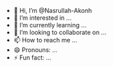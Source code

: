 - 👋 Hi, I’m @Nasrullah-Akonh
- 👀 I’m interested in ...
- 🌱 I’m currently learning ...
- 💞️ I’m looking to collaborate on ...
- 📫 How to reach me ...
- 😄 Pronouns: ...
- ⚡ Fun fact: ...

<!---
Nasrullah-Akonh/Nasrullah-Akonh is a ✨ special ✨ repository because its `README.md` (this file) appears on your GitHub profile.
You can click the Preview link to take a look at your changes.
--->
